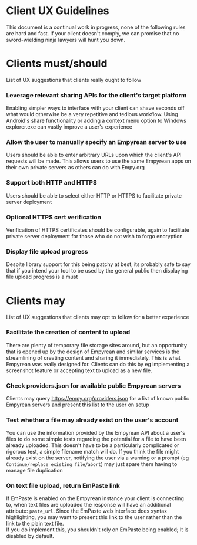 # Client UX Guidelines

This document is a continual work in progress, none of the following rules are hard and fast. If your client doesn't comply, we can promise that no sword-wielding ninja lawyers will hunt you down.

# Clients must/should
List of UX suggestions that clients really ought to follow

### Leverage relevant sharing APIs for the client's target platform
Enabling simpler ways to interface with your client can shave seconds off what would otherwise be a very repetitive and tedious workflow. Using Android's share functionality or adding a context menu option to Windows explorer.exe can vastly improve a user's experience

### Allow the user to manually specify an Empyrean server to use
Users should be able to enter arbitrary URLs upon which the client's API requests will be made. This allows users to use the same Empyrean apps on their own private servers as others can do with Empy.org

### Support both HTTP and HTTPS
Users should be able to select either HTTP or HTTPS to facilitate private server deployment

### Optional HTTPS cert verification
Verification of HTTPS certificates should be configurable, again to facilitate private server deployment for those who do not wish to forgo encryption

### Display file upload progress
Despite library support for this being patchy at best, its probably safe to say that if you intend your tool to be used by the general public then displaying file upload progress is a must

# Clients may
List of UX suggestions that clients may opt to follow for a better experience

### Facilitate the creation of content to upload
There are plenty of temporary file storage sites around, but an opportunity that is opened up by the design of Empyrean and similar services is the streamlining of creating content and sharing it immediately. This is what Empyrean was really designed for. Clients can do this by eg implementing a screenshot feature or accepting text to upload as a new file. 

### Check providers.json for available public Empyrean servers
Clients may query https://empy.org/providers.json for a list of known public Empyrean servers and present this list to the user on setup

### Test whether a file may already exist on the user's account
You can use the information provided by the Empyrean API about a user's files to do some simple tests regarding the potential for a file to have been already uploaded. This doesn't have to be a particularly complicated or rigorous test, a simple filename match will do. If you think the file might already exist on the server, notifying the user via a warning or a prompt (eg `Continue/replace existing file/abort`) may just spare them having to manage file duplication

### On text file upload, return EmPaste link
If EmPaste is enabled on the Empyrean instance your client is connecting to, when text files are uploaded the response will have an additional attribute: `paste_url`. Since the EmPaste web interface does syntax highlighting, you may want to present this link to the user rather than the link to the plain text file.  
If you do implement this, you shouldn't rely on EmPaste being enabled; It is disabled by default.
